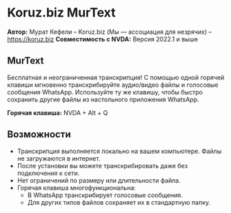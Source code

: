 ﻿
# Koruz.biz MurText
**Автор:** Мурат Кефели – Koruz.biz (Мы — ассоциация для незрячих) – https://koruz.biz
**Совместимость с NVDA:** Версия 2022.1 и выше

## MurText
Бесплатная и неограниченная транскрипция!
С помощью одной горячей клавиши мгновенно транскрибируйте аудио/видео файлы и голосовые сообщения WhatsApp.
Используйте ту же клавишу, чтобы быстро сохранить другие файлы из настольного приложения WhatsApp.

**Горячая клавиша:** NVDA + Alt + Q

## Возможности
- Транскрипция выполняется локально на вашем компьютере. Файлы не загружаются в интернет.
- После установки вы можете транскрибировать даже без подключения к сети.
- Нет ограничений по размеру или длительности файла.
- Горячая клавиша многофункциональна:
	- В WhatsApp транскрибирует голосовые сообщения.
	- Для других типов файлов сохраняет их в стандартную папку.
